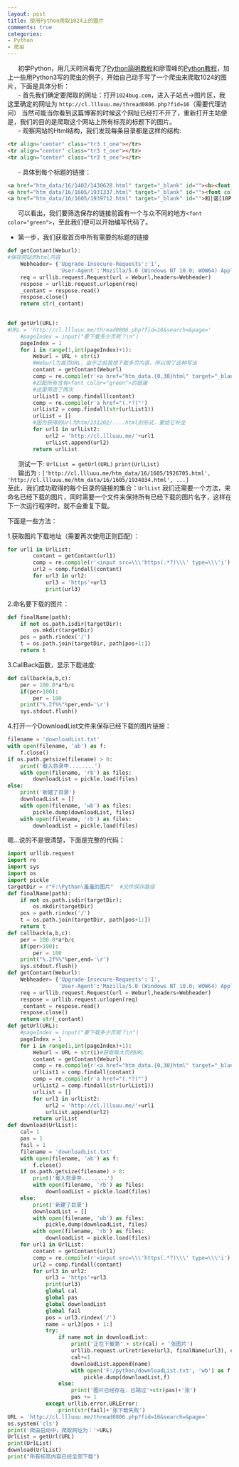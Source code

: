```yaml
---
layout: post
title: 使用Python爬取1024上的图片
comments: true
categories: 
- Python
- 爬虫
---  
```


&#160; &#160; &#160;&#160;初学Python，用几天时间看完了[Python简明教程](http://www.cnblogs.com/txw1958/archive/2012/12/10/A_Byte_of_Python3.html)和廖雪峰的[Python教程](http://www.liaoxuefeng.com/wiki/0014316089557264a6b348958f449949df42a6d3a2e542c000)，加上一些用Python3写的爬虫的例子，开始自己动手写了一个爬虫来爬取1024的图片，下面是具体分析：  
&#160; &#160; &#160;&#160;- 首先我们确定要爬取的网址：打开`1024bug.com`，进入子站点->图片区，我这里确定的网址为
`http://cl.llluuu.me/thread0806.php?fid=16`（需要代理访问） 当然可能当你看到这篇博客的时候这个网址已经打不开了，重新打开主站便是，我们的目的是爬取这个网站上所有标亮的标题下的图片。  
&#160; &#160; &#160;&#160;- 观察网站的Html结构，我们发现每条目录都是这样的结构:  

```html
<tr align="center" class="tr3 t_one"></tr>
<tr align="center" class="tr3 t_one"></tr>
<tr align="center" class="tr3 t_one"></tr>
```

&#160; &#160; &#160;&#160;- 具体到每个标题的链接：

```html
<a href="htm_data/16/1402/1430628.html" target="_blank" id=""><b><font color="blue">图区QQ视频广告及非法图片举报贴</font></b></a>
<a href="htm_data/16/1605/1931337.html" target="_blank" id=""><font color="green">和|谐[29P]</font></a>
<a href="htm_data/16/1605/1939712.html" target="_blank" id="">和|谐[10P]</a>
```
&#160; &#160; &#160;&#160;可以看出，我们要筛选保存的链接前面有一个与众不同的地方`<font  color="green">`，至此我们便可以开始编写代码了。  

- 第一步，我们获取首页中所有需要的标题的链接  

```python
def getContant(Weburl):
#保存网站的html内容
    Webheader= {'Upgrade-Insecure-Requests':'1',
                'User-Agent':'Mozilla/5.0 (Windows NT 10.0; WOW64) AppleWebKit/537.36 (KHTML, like Gecko) Chrome/48.0.2564.103 Safari/537.36',}
    req = urllib.request.Request(url = Weburl,headers=Webheader)
    respose = urllib.request.urlopen(req)
    _contant = respose.read()
    respose.close()
    return str(_contant)
    

def getUrl(URL):
#URL = 'http://cl.llluuu.me/thread0806.php?fid=16&search=&page='
    #pageIndex = input("要下载多少页呢？\n")
    pageIndex = 1
    for i in range(1,int(pageIndex)+1):
        Weburl = URL + str(i)
        #Weburl为首页URL，由于之前我想下载多页内容，所以用了这种写法
        contant = getContant(Weburl)
        comp = re.compile(r'<a href="htm_data.{0,30}html" target="_blank" id=""><font color=g')
        #匹配所有含有<font color="green">的链接
        #这里筛选了两次
        urlList1 = comp.findall(contant)
        comp = re.compile(r'a href="(.*?)"')
        urlList2 = comp.findall(str(urlList1))
        urlList = []
        #因为获得的Url为htm/231202/....html的形式，要给它补全
        for url1 in urlList2:
            url2 = 'http://cl.llluuu.me/'+url1
            urlList.append(url2)
        return urlList
```
&#160; &#160; &#160;&#160;测试一下: `UrlList = getUrl(URL)`  `print(UrlList)`  
&#160; &#160; &#160;&#160;输出为 :
`['http://cl.llluuu.me/htm_data/16/1605/1926705.html',`
`'http://cl.llluuu.me/htm_data/16/1605/1934034.html', ...]`  
至此，我们成功取得的每个目录的链接的集合：`UrlList`
我们还需要一个方法，来命名已经下载的图片，同时需要一个文件来保持所有已经下载的图片名字，这样在下一次运行程序时，就不会重复下载。  

下面是一些方法：  

1.获取图片下载地址（需要再次使用正则匹配）：  

```Python
for url1 in UrlList:
        contant = getContant(url1)
        comp = re.compile(r'<input src=\\\'https(.*?)\\\' type=\\\'i')
        url2 = comp.findall(contant)
        for url3 in url2:
            url3 = 'https'+url3
            print(url3)
```

2.命名要下载的图片：  

```python
def finalName(path):
    if not os.path.isdir(targetDir):
        os.mkdir(targetDir)
    pos = path.rindex('/')
    t = os.path.join(targetDir, path[pos+1:])
    return t
```

3.CallBack函数，显示下载进度:  

```python
def callback(a,b,c):
    per = 100.0*a*b/c
    if(per>100):
        per = 100
    print("%.2f%%"%per,end='\r')
    sys.stdout.flush()
```

4.打开一个DownloadList文件来保存已经下载的图片链接：  

```python
filename = 'downloadList.txt'
with open(filename, 'ab') as f:
    f.close()
if os.path.getsize(filename) > 0:
    print('载入目录中........')
    with open(filename, 'rb') as files:
        downloadList = pickle.load(files)
else:
    print('新建了目录')
    downloadList = []
    with open(filename, 'wb') as files:
        pickle.dump(downloadList, files)
    with open(filename, 'rb') as files:
        downloadList = pickle.load(files)
```

嗯...说的不是很清楚，下面是完整的代码：  

```python
import urllib.request
import re
import sys
import os
import pickle
targetDir = r"F:\Python\羞羞的图片"  #文件保存路径
def finalName(path):
    if not os.path.isdir(targetDir):
        os.mkdir(targetDir)
    pos = path.rindex('/')
    t = os.path.join(targetDir, path[pos+1:])
    return t
def callback(a,b,c):
    per = 100.0*a*b/c
    if(per>100):
        per = 100
    print("%.2f%%"%per,end='\r')
    sys.stdout.flush()
def getContant(Weburl):
    Webheader= {'Upgrade-Insecure-Requests':'1',
                'User-Agent':'Mozilla/5.0 (Windows NT 10.0; WOW64) AppleWebKit/537.36 (KHTML, like Gecko) Chrome/48.0.2564.103 Safari/537.36',}
    req = urllib.request.Request(url = Weburl,headers=Webheader)
    respose = urllib.request.urlopen(req)
    _contant = respose.read()
    respose.close()
    return str(_contant)
def getUrl(URL):
    #pageIndex = input("要下载多少页呢？\n")
    pageIndex = 1
    for i in range(1,int(pageIndex)+1):
        Weburl = URL + str(i)#获取每大页的URL
        contant = getContant(Weburl)
        comp = re.compile(r'<a href="htm_data.{0,30}html" target="_blank" id=""><font color=g')
        urlList1 = comp.findall(contant)
        comp = re.compile(r'a href="(.*?)"')
        urlList2 = comp.findall(str(urlList1))
        urlList = []
        for url1 in urlList2:
            url2 = 'http://cl.llluuu.me/'+url1
            urlList.append(url2)
        return urlList
def download(UrlList):
    cal= 1
    pas = 1
    fail = 1
    filename = 'downloadList.txt'
    with open(filename, 'ab') as f:
        f.close()
    if os.path.getsize(filename) > 0:
        print('载入目录中........')
        with open(filename, 'rb') as files:
            downloadList = pickle.load(files)
    else:
        print('新建了目录')
        downloadList = []
        with open(filename, 'wb') as files:
            pickle.dump(downloadList, files)
        with open(filename, 'rb') as files:
            downloadList = pickle.load(files)
    for url1 in UrlList:
        contant = getContant(url1)
        comp = re.compile(r'<input src=\\\'https(.*?)\\\' type=\\\'i')
        url2 = comp.findall(contant)
        for url3 in url2:
            url3 = 'https'+url3
            print(url3)
            global cal
            global pas
            global downloadList
            global fail
            pos = url3.rindex('/')
            name = url3[pos + 1:]
            try:
                if name not in downloadList:
                    print('正在下载第' + str(cal) + '张图片')
                    urllib.request.urlretrieve(url3, finalName(url3), callback)
                    cal+=1
                    downloadList.append(name)
                    with open('F:/python/downloadList.txt', 'wb') as f:
                        pickle.dump(downloadList,f)
                else:
                    print('图片已经存在，已跳过'+str(pas)+'张')
                    pas += 1
            except urllib.error.URLError:
                print(str(fail)+'张下载失败')
URL = 'http://cl.llluuu.me/thread0806.php?fid=16&search=&page='
os.system('cls')
print('爬虫启动中，爬取网址为：'+URL)
UrlList = getUrl(URL)
print(UrlList)
download(UrlList)
print("所有标亮内容已经全部下载")
```
